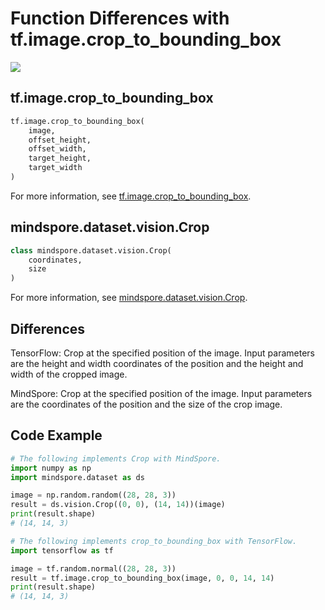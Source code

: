 # Function Differences with tf.image.crop_to_bounding_box

<a href="https://gitee.com/mindspore/docs/blob/r2.0/docs/mindspore/source_en/note/api_mapping/tensorflow_diff/crop_to_bounding_box.md" target="_blank"><img src="https://mindspore-website.obs.cn-north-4.myhuaweicloud.com/website-images/r2.0/resource/_static/logo_source_en.png"></a>

## tf.image.crop_to_bounding_box

```python
tf.image.crop_to_bounding_box(
    image,
    offset_height,
    offset_width,
    target_height,
    target_width
)
```

For more information, see [tf.image.crop_to_bounding_box](https://www.tensorflow.org/versions/r2.6/api_docs/python/tf/image/crop_to_bounding_box).

## mindspore.dataset.vision.Crop

```python
class mindspore.dataset.vision.Crop(
    coordinates,
    size
)
```

For more information, see [mindspore.dataset.vision.Crop](https://mindspore.cn/docs/en/master/api_python/dataset_vision/mindspore.dataset.vision.Crop.html#mindspore.dataset.vision.Crop).

## Differences

TensorFlow: Crop at the specified position of the image. Input parameters are the height and width coordinates of the position and the height and width of the cropped image.

MindSpore: Crop at the specified position of the image. Input parameters are the coordinates of the position and the size of the crop image.

## Code Example

```python
# The following implements Crop with MindSpore.
import numpy as np
import mindspore.dataset as ds

image = np.random.random((28, 28, 3))
result = ds.vision.Crop((0, 0), (14, 14))(image)
print(result.shape)
# (14, 14, 3)

# The following implements crop_to_bounding_box with TensorFlow.
import tensorflow as tf

image = tf.random.normal((28, 28, 3))
result = tf.image.crop_to_bounding_box(image, 0, 0, 14, 14)
print(result.shape)
# (14, 14, 3)
```
